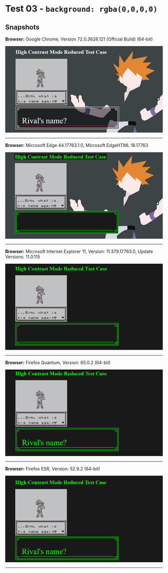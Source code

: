 # Test 03 - `background: rgba(0,0,0,0)`

## Snapshots
**Browser:** Google Chrome, Version 72.0.3626.121 (Official Build) (64-bit)

![Chrome Snapshot](/03-rgba/snapshots/GoogleChrome.png)
___

**Browser:** Microsoft Edge 44.17763.1.0, Microsoft EdgeHTML 18.17763

![Edge Snapshot](/03-rgba/snapshots/MicrosoftEdge_HCM.png)
___
**Browser:** Microsoft Internet Explorer 11, Version: 11.379.17763.0, Update Versions: 11.0.115

![Internet Explorer Snapshot](/03-rgba/snapshots/InternetExplorer_HCM.png)
___
**Browser:** Firefox Quantum, Version: 65.0.2 (64-bit)

![Firefox Quantum Snapshot](/03-rgba/snapshots/FirefoxQuantum_HCM.png)
___
**Browser:** Firefox ESR, Version: 52.9.2 (64-bit)

![Firefox ESR Snapshot](/03-rgba/snapshots/FirefoxESR_HCM.png)
___
